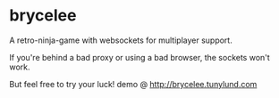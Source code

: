 brycelee
========

A retro-ninja-game with websockets for multiplayer support.

If you're behind a bad proxy or using a bad browser, the sockets won't work.

But feel free to try your luck! demo @ http://brycelee.tunylund.com
